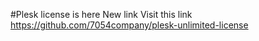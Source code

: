 #Plesk license is here
New link
Visit this link
https://github.com/7054company/plesk-unlimited-license

